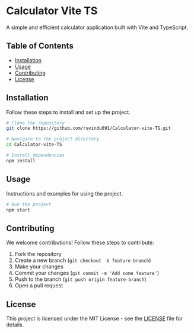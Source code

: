 # Calculator Vite TS

A simple and efficient calculator application built with Vite and TypeScript.

## Table of Contents

- [Installation](#installation)
- [Usage](#usage)
- [Contributing](#contributing)
- [License](#license)

## Installation

Follow these steps to install and set up the project.

```bash
# Clone the repository
git clone https://github.com/ravindu091/Calculator-vite-TS.git

# Navigate to the project directory
cd Calculator-vite-TS

# Install dependencies
npm install
```

## Usage

Instructions and examples for using the project.

```bash
# Run the project
npm start
```

## Contributing

We welcome contributions! Follow these steps to contribute:

1. Fork the repository
2. Create a new branch (`git checkout -b feature-branch`)
3. Make your changes
4. Commit your changes (`git commit -m 'Add some feature'`)
5. Push to the branch (`git push origin feature-branch`)
6. Open a pull request

## License

This project is licensed under the MIT License - see the [LICENSE](LICENSE) file for details.